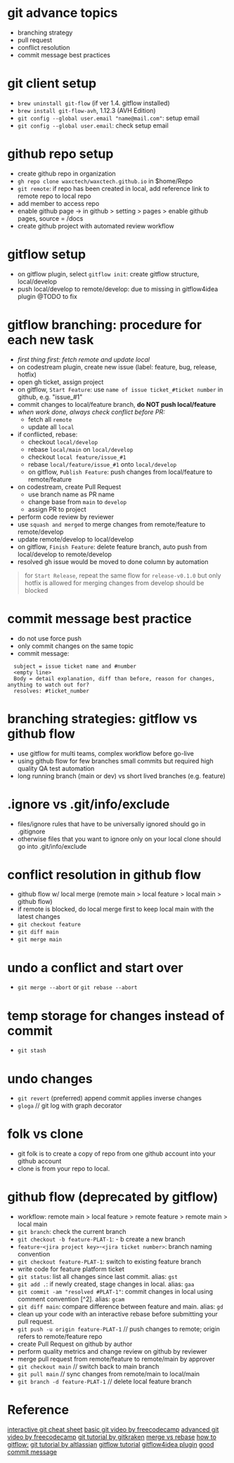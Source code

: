 # git advance topics
- branching strategy
- pull request
- conflict resolution 
- commit message best practices

# git client setup
- `brew uninstall git-flow` (if ver 1.4. gitflow installed)
- `brew install git-flow-avh`, 1.12.3 (AVH Edition)
- `git config --global user.email "name@mail.com"`: setup email
- `git config --global user.email`: check setup email

# github repo setup
- create github repo in organization
- `gh repo clone waxctech/waxctech.github.io` in $home/Repo
- `git remote`: if repo has been created in local, add reference link to remote repo to local repo
- add member to access repo
- enable github page -> in github > setting > pages > enable github pages, source = /docs
- create github project with automated review workflow

# gitflow setup
- on gitflow plugin, select `gitflow init`: create gitflow structure, local/develop
- push local/develop to remote/develop: due to missing in gitflow4idea plugin @TODO to fix

# gitflow branching: procedure for each new task
- *first thing first: fetch remote and update local*
- on codestream plugin, create new issue (label: feature, bug, release, hotfix)
- open gh ticket, assign project
- on gitflow, `Start Feature`: use `name of issue ticket_#ticket number` in github, e.g. "issue_#1"
- commit changes to local/feature branch, **do NOT push local/feature**
- *when work done, always check conflict before PR:*
  - fetch all `remote`
  - update all `local`
- if conflicted, rebase:  
  - checkout `local/develop`
  - rebase `local/main` on `local/develop`
  - checkout `local feature/issue_#1`
  - rebase `local/feature/issue_#1` onto `local/develop`
  - on gitflow, `Publish Feature`: push changes from local/feature to remote/feature
- on codestream, create Pull Request
  - use branch name as PR name
  - change base from `main` to `develop`
  - assign PR to project
- perform code review by reviewer
- use `squash and merged` to merge changes from remote/feature to remote/develop
- update remote/develop to local/develop
- on gitflow, `Finish Feature`: delete feature branch, auto push from local/develop to remote/develop
- resolved gh issue would be moved to done column by automation
> for `Start Release`, repeat the same flow for `release-v0.1.0` but only hotfix is allowed for merging changes from develop should be blocked

# commit message best practice
- do not use force push
- only commit changes on the same topic
- commit message:
```
  subject = issue ticket name and #number
  <empty line> 
  Body = detail explanation, diff than before, reason for changes, anything to watch out for?
  resolves: #ticket_number
```

# branching strategies: gitflow vs github flow
- use gitflow for multi teams, complex workflow before go-live
- using github flow for few branches small commits but required high quality QA test automation
- long running branch (main or dev) vs short lived branches (e.g. feature)

# .ignore vs .git/info/exclude
- files/ignore rules that have to be universally ignored should go in .gitignore
- otherwise files that you want to ignore only on your local clone should go into .git/info/exclude

# conflict resolution in github flow
- github flow w/ local merge (remote main > local feature > local main > github flow)
- if remote is blocked, do local merge first to keep local main with the latest changes
- `git checkout feature`
- `git diff main`
- `git merge main`

# undo a conflict and start over
- `git merge --abort` or  `git rebase --abort`

# temp storage for changes instead of commit
- `git stash`

# undo changes
- `git revert` (preferred) append commit applies inverse changes
- `gloga` // git log with graph decorator

# folk vs clone
- git folk is to create a copy of repo from one github account into your github account
- clone is from your repo to local.

# github flow (deprecated by gitflow)
- workflow: remote main > local feature > remote feature > remote main > local main 
- `git branch`: check the current branch
- `git checkout -b feature-PLAT-1`: - b create a new branch
- `feature`-`<jira project key>`-`<jira ticket number>`: branch naming convention
- `git checkout feature-PLAT-1`: switch to existing feature branch
- write code for feature platform ticket
- `git status`: list all changes since last commit. alias: `gst`
- `git add .`: if newly created, stage changes in local. alias: `gaa`
- `git commit -am "resolved #PLAT-1"`: commit changes in local using comment convention [^2]. alias: `gcam`
- `git diff main`: compare difference between feature and main. alias: `gd`
- clean up your code with an interactive rebase before submitting your pull request.
- `git push -u origin feature-PLAT-1` // push changes to remote; origin refers to remote/feature repo
- create Pull Request on github by author
- perform quality metrics and change review on github by reviewer
- merge pull request from remote/feature to remote/main by approver
- `git checkout main` // switch back to main branch
- `git pull main` // sync changes from remote/main to local/main
- `git branch -d feature-PLAT-1` // delete local feature branch

# Reference
[interactive git cheat sheet](https://ndpsoftware.com/git-cheatsheet.html#loc=workspace)
[basic git video by freecodecamp](https://www.youtube.com/watch?v=RGOj5yH7evk)
[advanced git video by freecodecamp](https://www.youtube.com/watch?v=Uszj_k0DGsg)
[git tutorial by gitkraken](https://www.gitkraken.com/learn/git)
[merge vs rebase](https://www.gitkraken.com/learn/git/problems/git-rebase-vs-merge)
[how to gitflow:](https://github.com/petervanderdoes/gitflow-avh)
[git tutorial by altlassian](https://www.atlassian.com/git/tutorials/atlassian-git-cheatsheet)
[gitflow tutorial](https://git.logikum.hu/flow/init)
[gitflow4idea plugin](https://plugins.jetbrains.com/plugin/18320-git-flow-integration-plus)
[good commit message](https://www.freecodecamp.org/news/writing-good-commit-messages-a-practical-guide/)